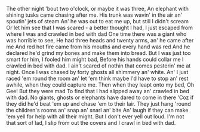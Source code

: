 The other night 'bout two o'clock, or maybe it was three,
An elephant with shining tusks came chasing after me.
His trunk was wavin' in the air an'  spoutin' jets of steam
An' he was out to eat me up, but still I didn't scream
Or let him see that I was scared - a better thought I had,
I just escaped from where I was and crawled in bed with dad
One time there was a giant who was horrible to see,
He had three heads and twenty arms, an' he came after me
And red hot fire came from his mouths and every hand was red
And he declared he'd grind my bones and make them into bread.
But I was just too smart for him, I fooled him might bad,
Before his hands could collar me I crawled in bed with dad.
I ain't scared of nothin that comes pesterin' me at night.
Once I was chased by forty ghosts all shimmery an' white.
An' I just raced 'em round the room an' let 'em think maybe
I'd have to stop an' rest awhile, when they could capture me.
Then when they leapt onto my bed, Oh Gee! But they were mad
To find that I had slipped away an' crawled in bed with dad.
No giants, ghosts or elephants have dared to come in there
'Coz if they did he'd beat 'em up and chase 'em to their lair.
They just hang 'round the children's rooms
an' snap an' snarl an' bite
An' laugh if they can make 'em yell
for help with all their might.
But I don't ever yell out loud. I'm not that sort of lad,
I slip from out the covers and I crawl in bed with dad.
